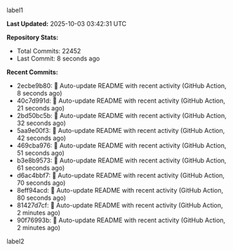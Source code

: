 
label1 
<!-- ACTIVITY_START -->
**Last Updated:** 2025-10-03 03:42:31 UTC

**Repository Stats:**
- Total Commits: 22452
- Last Commit: 8 seconds ago

**Recent Commits:**
- 2ecbe9b80: 🤖 Auto-update README with recent activity (GitHub Action, 8 seconds ago)
- 40c7d991d: 🤖 Auto-update README with recent activity (GitHub Action, 21 seconds ago)
- 2bd50bc5b: 🤖 Auto-update README with recent activity (GitHub Action, 32 seconds ago)
- 5aa9e00f3: 🤖 Auto-update README with recent activity (GitHub Action, 42 seconds ago)
- 469cba976: 🤖 Auto-update README with recent activity (GitHub Action, 51 seconds ago)
- b3e8b9573: 🤖 Auto-update README with recent activity (GitHub Action, 61 seconds ago)
- d6ac4bbf7: 🤖 Auto-update README with recent activity (GitHub Action, 70 seconds ago)
- 8eff94acd: 🤖 Auto-update README with recent activity (GitHub Action, 80 seconds ago)
- 81427d7cf: 🤖 Auto-update README with recent activity (GitHub Action, 2 minutes ago)
- 90f76993b: 🤖 Auto-update README with recent activity (GitHub Action, 2 minutes ago)
<!-- ACTIVITY_END -->

label2
